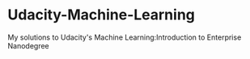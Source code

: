 # Udacity-Machine-Learning
My solutions to Udacity's Machine Learning:Introduction to Enterprise Nanodegree
